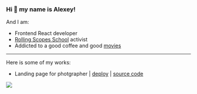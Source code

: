  ### Hi 👋 my name is **Alexey**!
 
And I am:

- Frontend React developer
- [Rolling Scopes School](https://rs.school/) activist
- Addicted to a good coffee and good [movies](https://rolling-scopes-school.github.io/turn2river-JSFEPRESCHOOL/js-movie-app/)

---

Here is some of my works:

- Landing page for photgrapher | [deploy](https://turn2river.github.io/Portfolio-landing/) | [source code](https://github.com/turn2river/Portfolio-landing/tree/main/portfolio)


![](https://www.codewars.com/users/turn2river/badges//large)
<!--
**turn2river/turn2river** is a ✨ _special_ ✨ repository because its `README.md` (this file) appears on your GitHub profile.

Here are some ideas to get you started:

- 🔭 I’m currently working on ...
- 🌱 I’m currently learning ...
- 👯 I’m looking to collaborate on ...
- 🤔 I’m looking for help with ...
- 💬 Ask me about ...
- 📫 How to reach me: ...
- 😄 Pronouns: ...
- ⚡ Fun fact: ...
-->
